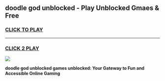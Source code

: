 
## doodle god unblocked - Play Unblocked Gmaes & Free
<h3>
<a href="https://news.freeplayer.one?title=doodle_god_unblocked&ref=16F">CLICK TO PLAY</a></h3>
<hr>

<h3>
<a href="https://news.freeplayer.one?title=doodle_god_unblocked&ref=16F">CLICK 2 PLAY</a>
  
</h3>

<a href="https://news.freeplayer.one?title=doodle_god_unblocked&ref=16F/"><img src="https://clearcache.store/games.png"></a>


**doodle god unblocked games unblocked: Your Gateway to Fun and Accessible Online Gaming**
